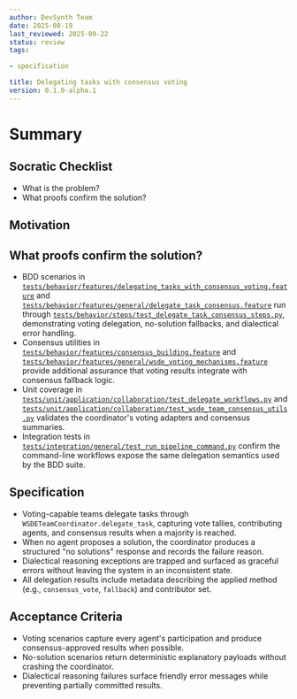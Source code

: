 ```yaml
---
author: DevSynth Team
date: 2025-08-19
last_reviewed: 2025-09-22
status: review
tags:

- specification

title: Delegating tasks with consensus voting
version: 0.1.0-alpha.1
---
```


<!--
Required metadata fields:
- author: document author
- date: creation date
- last_reviewed: last review date
- status: draft | review | published
- tags: search keywords
- title: short descriptive name
- version: specification version
-->

# Summary

## Socratic Checklist
- What is the problem?
- What proofs confirm the solution?

## Motivation

## What proofs confirm the solution?
- BDD scenarios in [`tests/behavior/features/delegating_tasks_with_consensus_voting.feature`](../../tests/behavior/features/delegating_tasks_with_consensus_voting.feature) and [`tests/behavior/features/general/delegate_task_consensus.feature`](../../tests/behavior/features/general/delegate_task_consensus.feature) run through [`tests/behavior/steps/test_delegate_task_consensus_steps.py`](../../tests/behavior/steps/test_delegate_task_consensus_steps.py), demonstrating voting delegation, no-solution fallbacks, and dialectical error handling.
- Consensus utilities in [`tests/behavior/features/consensus_building.feature`](../../tests/behavior/features/consensus_building.feature) and [`tests/behavior/features/general/wsde_voting_mechanisms.feature`](../../tests/behavior/features/general/wsde_voting_mechanisms.feature) provide additional assurance that voting results integrate with consensus fallback logic.
- Unit coverage in [`tests/unit/application/collaboration/test_delegate_workflows.py`](../../tests/unit/application/collaboration/test_delegate_workflows.py) and [`tests/unit/application/collaboration/test_wsde_team_consensus_utils.py`](../../tests/unit/application/collaboration/test_wsde_team_consensus_utils.py) validates the coordinator's voting adapters and consensus summaries.
- Integration tests in [`tests/integration/general/test_run_pipeline_command.py`](../../tests/integration/general/test_run_pipeline_command.py) confirm the command-line workflows expose the same delegation semantics used by the BDD suite.


## Specification

- Voting-capable teams delegate tasks through `WSDETeamCoordinator.delegate_task`, capturing vote tallies, contributing agents, and consensus results when a majority is reached.
- When no agent proposes a solution, the coordinator produces a structured "no solutions" response and records the failure reason.
- Dialectical reasoning exceptions are trapped and surfaced as graceful errors without leaving the system in an inconsistent state.
- All delegation results include metadata describing the applied method (e.g., `consensus_vote`, `fallback`) and contributor set.

## Acceptance Criteria

- Voting scenarios capture every agent's participation and produce consensus-approved results when possible.
- No-solution scenarios return deterministic explanatory payloads without crashing the coordinator.
- Dialectical reasoning failures surface friendly error messages while preventing partially committed results.
